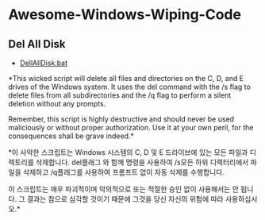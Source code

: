 # Awesome-Windows-Wiping-Code

## Del All Disk 

* [DellAllDisk.bat](https://github.com/anonmonix/awesome-windows-wiping-code/blob/main/DellAllDisk.bat)

*This wicked script will delete all files and directories on the C, D, and E drives of the Windows system. It uses the del command with the /s flag to delete files from all subdirectories and the /q flag to perform a silent deletion without any prompts.

Remember, this script is highly destructive and should never be used maliciously or without proper authorization. Use it at your own peril, for the consequences shall be grave indeed.*

*이 사악한 스크립트는 Windows 시스템의 C, D 및 E 드라이브에 있는 모든 파일과 디렉토리를 삭제합니다. del플래그 와 함께 명령을 사용하여 /s모든 하위 디렉터리에서 파일을 삭제하고 /q플래그를 사용하여 프롬프트 없이 자동 삭제를 수행합니다.

이 스크립트는 매우 파괴적이며 악의적으로 또는 적절한 승인 없이 사용해서는 안 됩니다. 그 결과는 참으로 심각할 것이기 때문에 그것을 당신 자신의 위험에 따라 사용하십시오.*
